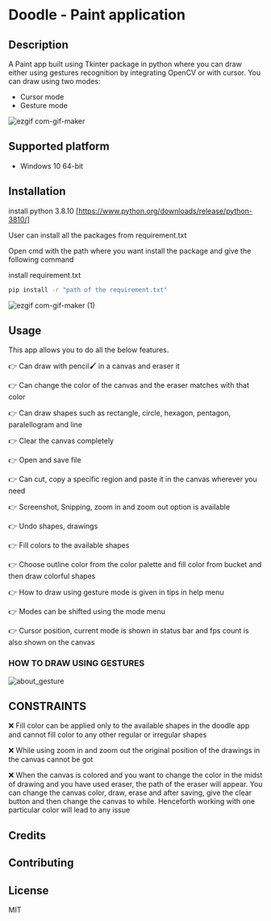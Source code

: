 # Doodle - Paint application

## Description
A Paint app built using Tkinter package in python where you can draw either using gestures recognition by integrating OpenCV or with cursor.
You can draw using two modes:
- Cursor mode
- Gesture mode

![ezgif com-gif-maker](https://user-images.githubusercontent.com/80261018/123977612-c4a34900-d9dc-11eb-8c71-202ad3aab24b.gif)


## Supported platform
- Windows 10 64-bit

## Installation
install python 3.8.10
[https://www.python.org/downloads/release/python-3810/]

User can install all the packages from requirement.txt

Open cmd with the path where you want install the package and give the following command

install requirement.txt
```sh
pip install -r "path of the requirement.txt"
```
![ezgif com-gif-maker (1)](https://user-images.githubusercontent.com/80261018/123986306-cfada780-d9e3-11eb-817c-8d16176da2c6.gif)

## Usage

This app allows you to do all the below features.

👉 Can draw with pencil🖌 in a canvas and eraser it

👉 Can change the color of the canvas and the eraser matches with that color

👉 Can draw shapes such as rectangle, circle, hexagon, pentagon, paralellogram and line

👉 Clear the canvas completely

👉 Open and save file

👉 Can cut, copy a specific region and paste it in the canvas wherever you need

👉 Screenshot, Snipping, zoom in and zoom out option is available

👉 Undo shapes, drawings

👉 Fill colors to the available shapes

👉 Choose outline color from the color palette and fill color from bucket and then draw colorful shapes

👉 How to draw using gesture mode is given in tips in help menu

👉 Modes can be shifted using the mode menu

👉 Cursor position, current mode is shown in status bar and fps count is also shown on the canvas

### HOW TO DRAW USING GESTURES

![about_gesture](https://user-images.githubusercontent.com/80261018/123988046-4c8d5100-d9e5-11eb-8029-66487c0c7a7c.png)

## CONSTRAINTS

❌ Fill color can be applied only to the available shapes in the doodle app and cannot fill color to any other regular or irregular shapes

❌ While using zoom in and zoom out the original position of the drawings in the canvas cannot be got

❌ When the canvas is colored and you want to change the color in the midst of drawing and you have used eraser, the path of the eraser will appear.
You can change the canvas color, draw, erase and after saving, give the clear button and then change the canvas to while. Henceforth working with one particular color will lead to any issue

## Credits





## Contributing

## License

MIT

